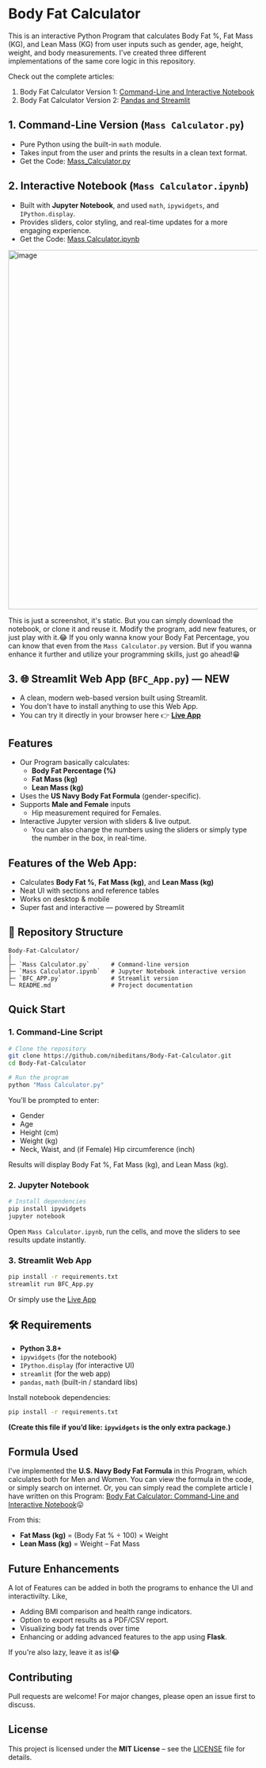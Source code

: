 # Body Fat Calculator

This is an interactive Python Program that calculates Body Fat %, Fat Mass (KG), and Lean Mass (KG) from user inputs such as gender, age, height, weight, and body measurements. I've created three different implementations of the same core logic in this repository.

Check out the complete articles:
1. Body Fat Calculator Version 1: [Command-Line and Interactive Notebook](https://ai.plainenglish.io/body-fat-calculator-command-line-and-interactive-notebook-aa619e3d0f42)
2. Body Fat Calculator Version 2: [Pandas and Streamlit](https://nsdsda.medium.com/body-fat-calculator-pandas-and-streamlit-a9f91391cc53)

## 1. **Command-Line Version (`Mass Calculator.py`)**

   * Pure Python using the built-in `math` module.
   * Takes input from the user and prints the results in a clean text format.
   * Get the Code: [Mass_Calculator.py](https://github.com/nibeditans/Body-Fat-Calculator/blob/main/Mass_Calculator.py)

## 2. **Interactive Notebook (`Mass Calculator.ipynb`)**

   * Built with **Jupyter Notebook**, and used `math`, `ipywidgets`, and `IPython.display`.
   * Provides sliders, color styling, and real-time updates for a more engaging experience.
   * Get the Code: [Mass Calculator.ipynb](https://github.com/nibeditans/Body-Fat-Calculator/blob/main/Mass%20Calculator.ipynb)

<img width="1749" height="725" alt="image" src="https://github.com/user-attachments/assets/ba99b6c2-133d-4233-92c3-6496d70d7835" />

This is just a screenshot, it's static. But you can simply download the notebook, or clone it and reuse it. Modify the program, add new features, or just play with it.😂 If you only wanna know your Body Fat Percentage, you can know that even from the `Mass Calculator.py` version. But if you wanna enhance it further and utilize your programming skills, just go ahead!😁

## 3. 🌐 **Streamlit Web App (`BFC_App.py`) — NEW**

- A clean, modern web-based version built using Streamlit.
- You don't have to install anything to use this Web App.
- You can try it directly in your browser here 👉 **[Live App](https://masscalculator.streamlit.app/)**

## Features

* Our Program basically calculates:
  * **Body Fat Percentage (%)**
  * **Fat Mass (kg)**
  * **Lean Mass (kg)**
* Uses the **US Navy Body Fat Formula** (gender-specific).
* Supports **Male and Female** inputs
  * Hip measurement required for Females.
* Interactive Jupyter version with sliders & live output.
  * You can also change the numbers using the sliders or simply type the number in the box, in real-time. 

## Features of the Web App:

* Calculates **Body Fat %**, **Fat Mass (kg)**, and **Lean Mass (kg)**
* Neat UI with sections and reference tables
* Works on desktop & mobile
* Super fast and interactive — powered by Streamlit


## 📂 Repository Structure

```
Body-Fat-Calculator/
│
├─ `Mass Calculator.py`      # Command-line version
├─ `Mass Calculator.ipynb`   # Jupyter Notebook interactive version
├─ `BFC_APP.py`              # Streamlit version
└─ README.md                 # Project documentation
```


## Quick Start

### 1️. Command-Line Script

```bash
# Clone the repository
git clone https://github.com/nibeditans/Body-Fat-Calculator.git
cd Body-Fat-Calculator

# Run the program
python "Mass Calculator.py"
```

You’ll be prompted to enter:

* Gender
* Age
* Height (cm)
* Weight (kg)
* Neck, Waist, and (if Female) Hip circumference (inch)

Results will display Body Fat %, Fat Mass (kg), and Lean Mass (kg).


### 2️. Jupyter Notebook

```bash
# Install dependencies
pip install ipywidgets
jupyter notebook
```

Open `Mass Calculator.ipynb`, run the cells, and move the sliders to see results update instantly. 


### 3️. Streamlit Web App

```bash
pip install -r requirements.txt
streamlit run BFC_App.py
```
Or simply use the [Live App](https://masscalculator.streamlit.app/)

## 🛠️ Requirements

* **Python 3.8+**
* `ipywidgets` (for the notebook)
* `IPython.display` (for interactive UI)
* `streamlit` (for the web app)
* `pandas`, `math` (built-in / standard libs)

Install notebook dependencies:

```bash
pip install -r requirements.txt
```

**(Create this file if you’d like: `ipywidgets` is the only extra package.)**


## Formula Used

I've implemented the **U.S. Navy Body Fat Formula** in this Program, which calculates both for Men and Women. You can view the formula in the code, or simply search on internet. Or, you can simply read the complete article I have written on this Program: [Body Fat Calculator: Command-Line and Interactive Notebook](https://ai.plainenglish.io/body-fat-calculator-command-line-and-interactive-notebook-aa619e3d0f42)😛

From this:

* **Fat Mass (kg)** = (Body Fat % ÷ 100) × Weight
* **Lean Mass (kg)** = Weight – Fat Mass


## Future Enhancements

A lot of Features can be added in both the programs to enhance the UI and interactivilty. Like, 
* Adding BMI comparison and health range indicators.
* Option to export results as a PDF/CSV report.
* Visualizing body fat trends over time
* Enhancing or adding advanced features to the app using **Flask**.

If you're also lazy, leave it as is!😂


## Contributing

Pull requests are welcome! For major changes, please open an issue first to discuss.

## License

This project is licensed under the **MIT License** – see the [LICENSE](LICENSE) file for details.
